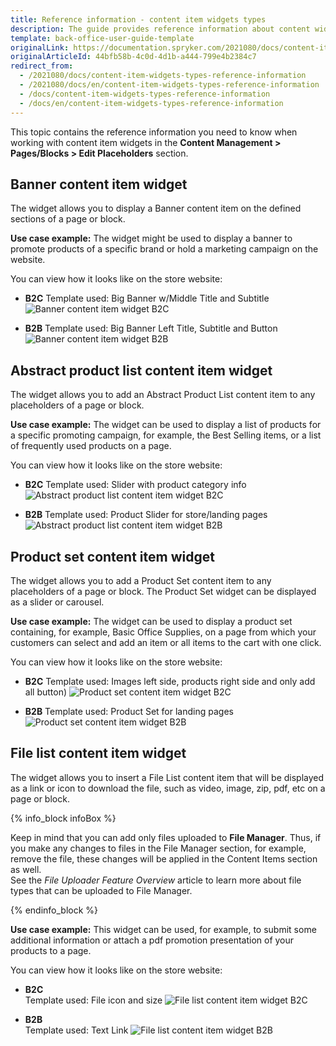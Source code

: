 ```yaml
---
title: Reference information - content item widgets types
description: The guide provides reference information about content widget types and examples of use cases in B2B, B2C demoshops.
template: back-office-user-guide-template
originalLink: https://documentation.spryker.com/2021080/docs/content-item-widgets-types-reference-information
originalArticleId: 44bfb58b-4c0d-4d1b-a444-799e4b2384c7
redirect_from:
  - /2021080/docs/content-item-widgets-types-reference-information
  - /2021080/docs/en/content-item-widgets-types-reference-information
  - /docs/content-item-widgets-types-reference-information
  - /docs/en/content-item-widgets-types-reference-information
---
```


This topic contains the reference information you need to know when working with content item widgets in the **Content Management > Pages/Blocks > Edit Placeholders** section.

## Banner content item widget

The widget allows you to display a Banner content item on the defined sections of a page or block.

**Use case example:** The widget might be used to display a banner to promote products of a specific brand or hold a marketing campaign on the website.

You can view how it looks like on the store website:

* **B2C**
    Template used: Big Banner w/Middle Title and Subtitle
![Banner content item widget B2C](https://spryker.s3.eu-central-1.amazonaws.com/docs/User+Guides/Back+Office+User+Guides/Content+Management+System/Content+Item+Widgets/Content+Item+Widgets+types%3A+Reference+Information/banner-yves-b2c.gif)

* **B2B**
    Template used: Big Banner Left Title, Subtitle and Button
![Banner content item widget B2B](https://spryker.s3.eu-central-1.amazonaws.com/docs/User+Guides/Back+Office+User+Guides/Content+Management+System/Content+Item+Widgets/Content+Item+Widgets+types%3A+Reference+Information/banner-template-b2b.png)

## Abstract product list content item widget

The widget allows you to add an Abstract Product List content item to any placeholders of a page or block.

**Use case example:** The widget can be used to display a list of products for a specific promoting campaign, for example, the Best Selling items, or a list of frequently used products on a page.

You can view how it looks like on the store website:

* **B2C**
Template used: Slider with product category info
![Abstract product list content item widget B2C](https://spryker.s3.eu-central-1.amazonaws.com/docs/User+Guides/Back+Office+User+Guides/Content+Management+System/Content+Item+Widgets/Content+Item+Widgets+types%3A+Reference+Information/abstract-product-list-yves-b2c.png)

* **B2B**
Template used: Product Slider for store/landing pages
![Abstract product list content item widget B2B](https://spryker.s3.eu-central-1.amazonaws.com/docs/User+Guides/Back+Office+User+Guides/Content+Management+System/Content+Item+Widgets/Content+Item+Widgets+types%3A+Reference+Information/apl-template-b2b.png)

## Product set content item widget

The widget allows you to add a Product Set content item to any placeholders of a page or block. The Product Set widget can be displayed as a slider or carousel.

**Use case example:** The widget can be used to display a product set containing, for example, Basic Office Supplies, on a page from which your customers can select and add an item or all items to the cart with one click.

You can view how it looks like on the store website:

* **B2C**
Template used: Images left side, products right side and only add all button)
![Product set content item widget B2C](https://spryker.s3.eu-central-1.amazonaws.com/docs/User+Guides/Back+Office+User+Guides/Content+Management+System/Content+Item+Widgets/Content+Item+Widgets+types%3A+Reference+Information/product-set-yves-b2c.png)

* **B2B**
Template used: Product Set for landing pages
![Product set content item widget B2B](https://spryker.s3.eu-central-1.amazonaws.com/docs/User+Guides/Back+Office+User+Guides/Content+Management+System/Content+Item+Widgets/Content+Item+Widgets+types%3A+Reference+Information/product-set-template-b2b.png)

## File list content item widget

The widget allows you to insert a File List content item that will be displayed as a link or icon to download the file, such as video, image, zip, pdf, etc on a page or block.

{% info_block infoBox %}

Keep in mind that you can add only files uploaded to **File Manager**. Thus, if you make any changes to files in the File Manager section, for example, remove the file, these changes will be applied in the Content Items section as well. </br>See the _File Uploader Feature Overview_ article to learn more about file types that can be uploaded to File Manager.

{% endinfo_block %}

**Use case example:** This widget can be used, for example, to submit some additional information or attach a pdf promotion presentation of your products to a page.

You can view how it looks like on the store website:

* **B2C**
    <br>Template used: File icon and size
![File list content item widget B2C](https://spryker.s3.eu-central-1.amazonaws.com/docs/User+Guides/Back+Office+User+Guides/Content+Management+System/Content+Item+Widgets/Content+Item+Widgets+types%3A+Reference+Information/file-list-yves-b2c.gif)

* **B2B**
    <br>Template used: Text Link
![File list content item widget B2B](https://spryker.s3.eu-central-1.amazonaws.com/docs/User+Guides/Back+Office+User+Guides/Content+Management+System/Content+Item+Widgets/Content+Item+Widgets+types%3A+Reference+Information/file-list-yves-b2b.gif)
